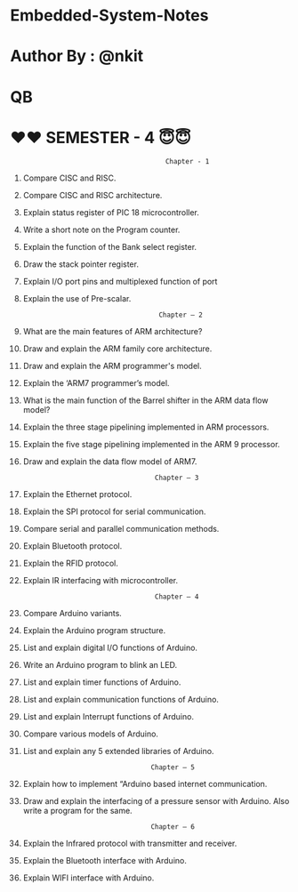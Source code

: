 # Embedded-System-Notes
# Author By : @nkit 
# QB 
                  
#                                      ❤❤ SEMESTER - 4 😇😇
                                     
                                           Chapter - 1


1.	Compare CISC and RISC.
2.	Compare CISC and RISC architecture.
3.	Explain status register of PIC 18 microcontroller.
4.	Write a short note on the Program counter.
5.	Explain the function of the Bank select register.
6.	Draw the stack pointer register.
7.	Explain I/O port pins and multiplexed function of port 
8.	Explain the use of Pre-scalar.


                                          Chapter – 2


1.	What are the main features of ARM architecture?
2.	Draw and explain the ARM family core architecture.
3.	Draw and explain the ARM programmer's model.
4.	Explain the ‘ARM7 programmer’s model.
5.	What is the main function of the Barrel shifter in the     ARM data flow model?
6.	Explain the three stage pipelining implemented in ARM processors.
7.	Explain the five stage pipelining implemented in the ARM 9 processor.
8.	Draw and explain the data flow model of ARM7.



                                         Chapter – 3
  

1.	Explain the Ethernet protocol.
2.	Explain the SPI protocol for serial communication.
3.	Compare serial and parallel communication methods.
4.	Explain Bluetooth protocol.
5.	Explain the RFID protocol.
6.	Explain IR interfacing with microcontroller.


                                         Chapter – 4


1.	Compare Arduino variants.
2.	Explain the Arduino program structure.
3.	List and explain digital I/O functions of Arduino.
4.	Write an Arduino program to blink an LED.
5.	List and explain timer functions of Arduino.
6.	List and explain communication functions of Arduino.
7.	List and explain Interrupt functions of Arduino.
8.	Compare various models of Arduino.
9.	List and explain any 5 extended libraries of Arduino.


                                        Chapter – 5


1.	Explain how to implement “Arduino based internet communication.
2.	Draw and explain the interfacing of a pressure sensor with Arduino. Also write a program for the same.


                                        Chapter – 6


1.	Explain the Infrared protocol with transmitter and receiver.
2.	Explain the Bluetooth interface with Arduino.
3.	Explain WIFI interface with Arduino.



